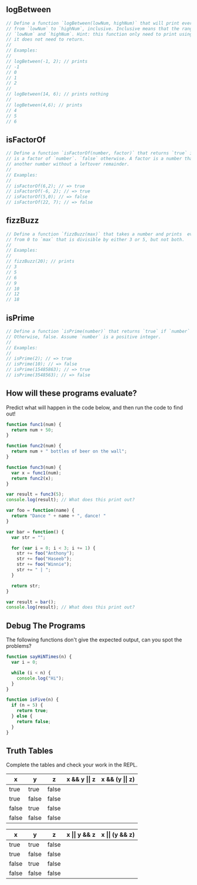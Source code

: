 ## logBetween

```js
// Define a function `logBetween(lowNum, highNum)` that will print every number
// from `lowNum` to `highNum`, inclusive. Inclusive means that the range includes
// `lowNum` and `highNum`. Hint: this function only need to print using `console.log`,
// it does not need to return.
//
// Examples:
//
// logBetween(-1, 2); // prints
// -1
// 0
// 1
// 2
//
// logBetween(14, 6); // prints nothing
//
// logBetween(4,6); // prints
// 4
// 5
// 6
```

## isFactorOf

```js
// Define a function `isFactorOf(number, factor)` that returns `true` if `factor`
// is a factor of `number`. `false` otherwise. A factor is a number that divides
// another number without a leftover remainder.
//
// Examples:
//
// isFactorOf(6,2); // => true
// isFactorOf(-6, 2); // => true
// isFactorOf(5,0); // => false
// isFactorOf(22, 7); // => false
```

## fizzBuzz

```js
// Define a function `fizzBuzz(max)` that takes a number and prints  every number
// from 0 to `max` that is divisible by either 3 or 5, but not both.
//
// Examples:
//
// fizzBuzz(20); // prints
// 3
// 5
// 6
// 9
// 10
// 12
// 18
```

## isPrime

```js
// Define a function `isPrime(number)` that returns `true` if `number` is prime.
// Otherwise, false. Assume `number` is a positive integer.
//
// Examples:
//
// isPrime(2); // => true
// isPrime(10); // => false
// isPrime(15485863); // => true
// isPrime(3548563); // => false
```

## How will these programs evaluate?

Predict what will happen in the code below, and then run the code to find out!

```js
function func1(num) {
  return num + 50;
}

function func2(num) {
  return num + " bottles of beer on the wall";
}

function func3(num) {
  var x = func1(num);
  return func2(x);
}

var result = func3(5);
console.log(result); // What does this print out?
```

```js
var foo = function(name) {
  return "Dance " + name + ", dance! "
}

var bar = function() {
  var str = "";

  for (var i = 0; i < 3; i += 1) {
    str += foo("Anthony");
    str += foo("Haseeb");
    str += foo("Winnie");
    str += " | ";
  }

  return str;
}

var result = bar();
console.log(result); // What does this print out?

```


## Debug The Programs

The following functions don't give the expected output, can you spot the problems?

```js
function sayHiNTimes(n) {
  var i = 0;

  while (i < n) {
    console.log("Hi");
  }
}
```

```js
function isFive(n) {
  if (n = 5) {
    return true;
  } else {
    return false;
  }
}
```


## Truth Tables

Complete the tables and check your work in the REPL. 


  x  | y   | z   | x && y &#124;&#124; z |  x && (y &#124;&#124; z)
-----|-----|-----|-----------------------|--------------------------
true |true |false|                       |
true |false|false|                       |
false|true |false|                       |
false|false|false|                       |


  x  | y   | z   | x &#124;&#124; y && z |  x &#124;&#124; (y && z)
-----|-----|-----|-----------------------|-------------------------
true |true |false|                       |
true |false|false|                       |
false|true |false|                       |
false|false|false|                       |
